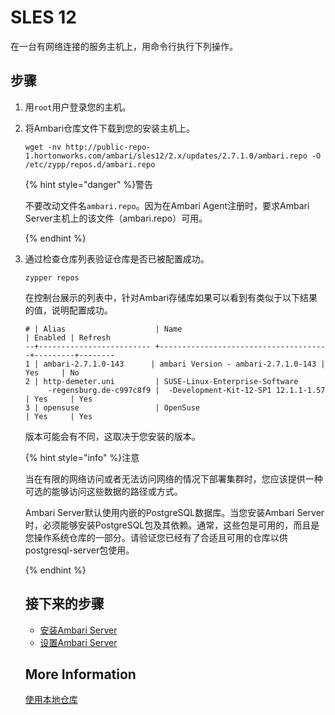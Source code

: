 # SLES 12

在一台有网络连接的服务主机上，用命令行执行下列操作。

## 步骤

1. 用`root`用户登录您的主机。

2. 将Ambari仓库文件下载到您的安装主机上。

   ```shell
   wget -nv http://public-repo-1.hortonworks.com/ambari/sles12/2.x/updates/2.7.1.0/ambari.repo -O /etc/zypp/repos.d/ambari.repo
   ```

   {% hint style="danger" %}警告

   不要改动文件名`ambari.repo`。因为在Ambari Agent注册时，要求Ambari Server主机上的该文件（ambari.repo）可用。

   {% endhint %}

3. 通过检查仓库列表验证仓库是否已被配置成功。

   ```shell
   zypper repos
   ```

   在控制台展示的列表中，针对Ambari存储库如果可以看到有类似于以下结果的值，说明配置成功。

   ```shell
   # | Alias                    | Name                                 | Enabled | Refresh
   --+------------------------- +--------------------------------------+---------+--------
   1 | ambari-2.7.1.0-143      | ambari Version - ambari-2.7.1.0-143 | Yes     | No
   2 | http-demeter.uni         | SUSE-Linux-Enterprise-Software
        -regensburg.de-c997c8f9 |  -Development-Kit-12-SP1 12.1.1-1.57 | Yes     | Yes
   3 | opensuse                 | OpenSuse                             | Yes     | Yes
   ```

   版本可能会有不同，这取决于您安装的版本。

   {% hint style="info" %}注意

   当在有限的网络访问或者无法访问网络的情况下部署集群时，您应该提供一种可选的能够访问这些数据的路径或方式。

   Ambari Server默认使用内嵌的PostgreSQL数据库。当您安装Ambari Server时，必须能够安装PostgreSQL包及其依赖。通常，这些包是可用的，而且是您操作系统仓库的一部分。请验证您已经有了合适且可用的仓库以供postgresql-server包使用。

   {% endhint %}

   ## 接下来的步骤

   - [安装Ambari Server](../02-install-the-ambari-server/README.md)
   - [设置Ambari Server](../03-setup-the-ambari-server/README.md)

   ## More Information

   [使用本地仓库](../../02-using-a-local-repository/README.md)




